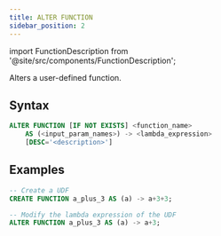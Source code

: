 ```yaml
---
title: ALTER FUNCTION
sidebar_position: 2
---
```

import FunctionDescription from '@site/src/components/FunctionDescription';

<FunctionDescription description="Introduced or updated: v1.2.116"/>

Alters a user-defined function.

## Syntax

```sql
ALTER FUNCTION [IF NOT EXISTS] <function_name> 
    AS (<input_param_names>) -> <lambda_expression> 
    [DESC='<description>']
```

## Examples

```sql
-- Create a UDF
CREATE FUNCTION a_plus_3 AS (a) -> a+3+3;

-- Modify the lambda expression of the UDF
ALTER FUNCTION a_plus_3 AS (a) -> a+3;
```